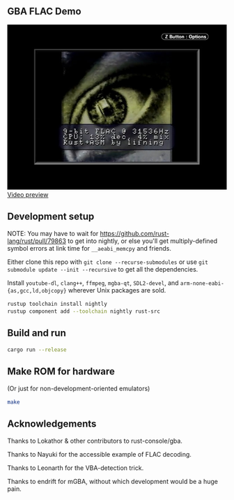 GBA FLAC Demo
----

[![Screenshot](https://github.com/lifning/gba-flac-demo/raw/readme-assets/suzanne_ve.gba_preview.jpg)<br>Video preview](https://github.com/lifning/gba-flac-demo/raw/readme-assets/suzanne_ve.gba_preview.mp4)

## Development setup

NOTE: You may have to wait for https://github.com/rust-lang/rust/pull/79863 to get into nightly, or else you'll get multiply-defined symbol errors at link time for `__aeabi_memcpy` and friends.

Either clone this repo with `git clone --recurse-submodules` or use `git submodule update --init --recursive` to get all the dependencies.

Install `youtube-dl`, `clang++`, `ffmpeg`, `mgba-qt`, `SDL2-devel`, and `arm-none-eabi-{as,gcc,ld,objcopy}` wherever Unix packages are sold.

```sh
rustup toolchain install nightly
rustup component add --toolchain nightly rust-src
```

## Build and run
```sh
cargo run --release
```

## Make ROM for hardware

(Or just for non-development-oriented emulators)

```sh
make
```

## Acknowledgements
Thanks to Lokathor & other contributors to rust-console/gba.

Thanks to Nayuki for the accessible example of FLAC decoding.

Thanks to Leonarth for the VBA-detection trick.

Thanks to endrift for mGBA, without which development would be a huge pain.

